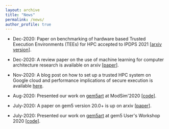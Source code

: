 ```yaml
---
layout: archive
title: "News"
permalink: /news/
author_profile: true
---
```


- Dec-2020: Paper on benchmarking of hardware based Trusted Execution Environments (TEEs) for HPC accepted to IPDPS 2021 [[arxiv version](https://arxiv.org/pdf/2010.13216.pdf)].

- Dec-2020: A review paper on the use of machine learning for computer architecture research is available on arxiv [[paper](https://arxiv.org/pdf/2012.04105.pdf)].

- Nov-2020: A blog post on how to set up a trusted HPC system on Google cloud and performance implications of secure execution is available [here](https://arch.cs.ucdavis.edu/blog/2020-11-19-cloud-hpc).

- Aug-2020: Presented our work on [gem5art](https://gem5art.readthedocs.io/en/latest/) at ModSim'2020 [[code](https://github.com/darchr/gem5art)].

- July-2020: A paper on gem5 version 20.0+ is up on arxiv [[paper](https://arxiv.org/pdf/2007.03152.pdf)].

- July-2020: Presented our work on [gem5art](https://gem5art.readthedocs.io/en/latest/) at gem5 User's Workshop 2020 [[code](https://github.com/darchr/gem5art)].
